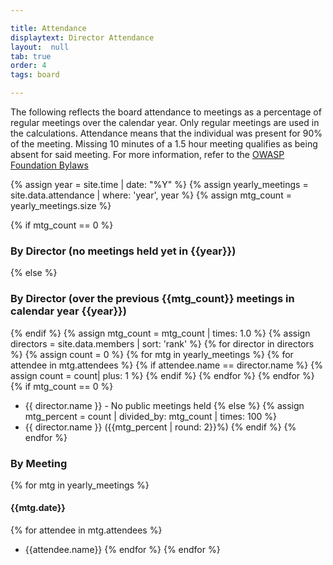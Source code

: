 ```yaml
---

title: Attendance
displaytext: Director Attendance
layout:  null
tab: true
order: 4
tags: board

---
```


The following reflects the board attendance to meetings as a percentage of regular meetings over the calendar year.  Only regular meetings are used in the calculations.  Attendance means that the individual was present for 90% of the meeting.  Missing 10 minutes of a 1.5 hour meeting qualifies as being absent for said meeting.  For more information, refer to the [OWASP Foundation Bylaws](/www-policy/legal/bylaws)

{% assign year = site.time | date: "%Y" %}
{% assign yearly_meetings = site.data.attendance | where: 'year', year %}
{% assign mtg_count = yearly_meetings.size %}

{% if mtg_count == 0 %}
### By Director (no meetings held yet in {{year}})
{% else %}
### By Director (over the previous {{mtg_count}} meetings in calendar year {{year}})
{% endif %}
{% assign mtg_count = mtg_count | times: 1.0 %}
{% assign directors = site.data.members | sort: 'rank' %}
{% for director in directors %}
{% assign count = 0 %}
{% for mtg in yearly_meetings %}
{% for attendee in mtg.attendees %}
{% if attendee.name == director.name %}
{% assign count = count| plus: 1 %}
{% endif %}
{% endfor %}
{% endfor %}
{% if mtg_count == 0 %}
- {{ director.name }} - No public meetings held
{% else %}
    {% assign mtg_percent = count | divided_by: mtg_count | times: 100 %}
- {{ director.name }} ({{mtg_percent | round: 2}}%)
{% endif %}
{% endfor %}


### By Meeting
{% for mtg in yearly_meetings %}

#### {{mtg.date}}
{% for attendee in mtg.attendees %}
* {{attendee.name}}
{% endfor %}
{% endfor %}